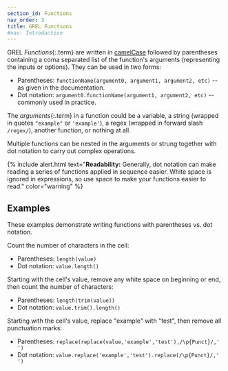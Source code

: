 ```yaml
---
section_id: Functions
nav_order: 3
title: GREL Functions
#nav: Introduction
---
```


GREL *Functions*{:.term} are written in [camelCase](https://en.wikipedia.org/wiki/Camel_case) followed by parentheses containing a coma separated list of the function's arguments (representing the inputs or options).
They can be used in two forms:

- Parentheses: `functionName(argument0, argument1, argument2, etc)` -- as given in the documentation.
- Dot notation: `argument0.functionName(argument1, argument2, etc)` -- commonly used in practice.

The *arguments*{:.term} in a function could be a variable, a string (wrapped in quotes `"example"` or `'example'`), a regex (wrapped in forward slash `/regex/`), another function, or nothing at all.

Multiple functions can be nested in the arguments or strung together with dot notation to carry out complex operations.

{% include alert.html text="**Readability:** Generally, dot notation can make reading a series of functions applied in sequence easier. White space is ignored in expressions, so use space to make your functions easier to read." color="warning" %}

## Examples

These examples demonstrate writing functions with parentheses vs. dot notation. 

Count the number of characters in the cell:

- Parentheses: `length(value)`
- Dot notation: `value.length()`

Starting with the cell's value, remove any white space on beginning or end, then count the number of characters:

- Parentheses: `length(trim(value))`
- Dot notation: `value.trim().length()`

Starting with the cell's value, replace "example" with "test", then remove all punctuation marks:

- Parentheses: `replace(replace(value,'example','test'),/\p{Punct}/,' ')`
- Dot notation: `value.replace('example','test').replace(/\p{Punct}/,' ')`
